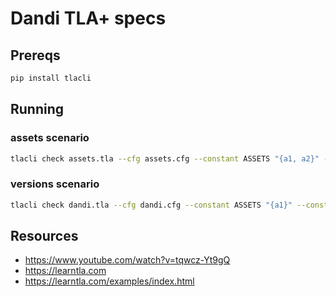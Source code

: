 # Dandi TLA+ specs

## Prereqs
```sh
pip install tlacli
```

## Running

### assets scenario
```sh
tlacli check assets.tla --cfg assets.cfg --constant ASSETS "{a1, a2}" --constant NULL "NULL"
```

### versions scenario
```sh
tlacli check dandi.tla --cfg dandi.cfg --constant ASSETS "{a1}" --constant NULL "NULL"
```

## Resources
- https://www.youtube.com/watch?v=tqwcz-Yt9gQ
- https://learntla.com
- https://learntla.com/examples/index.html


